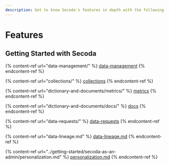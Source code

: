 ```yaml
---
description: Get to know Secoda's features in depth with the following pages.
---
```


# Features

## **Getting Started with Secoda** <a href="#h_3a4bfd6458" id="h_3a4bfd6458"></a>

{% content-ref url="data-management/" %}
[data-management](data-management/)
{% endcontent-ref %}

{% content-ref url="collections/" %}
[collections](collections/)
{% endcontent-ref %}

{% content-ref url="dictionary-and-documents/metrics/" %}
[metrics](dictionary-and-documents/metrics/)
{% endcontent-ref %}

{% content-ref url="dictionary-and-documents/docs/" %}
[docs](dictionary-and-documents/docs/)
{% endcontent-ref %}

{% content-ref url="data-requests/" %}
[data-requests](data-requests/)
{% endcontent-ref %}

{% content-ref url="data-lineage.md" %}
[data-lineage.md](data-lineage.md)
{% endcontent-ref %}

{% content-ref url="../getting-started/secoda-as-an-admin/personalization.md" %}
[personalization.md](../getting-started/secoda-as-an-admin/personalization.md)
{% endcontent-ref %}
